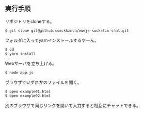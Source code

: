 ## 実行手順

リポジトリをcloneする。

```
$ git clone git@github.com:kkznch/vuejs-socketio-chat.git
```

フォルダに入ってyarnインストールするやーん。

```
$ cd
$ yarn install
```

Webサーバを立ち上げる。

```
$ node app.js
```

ブラウザでいずれかのファイルを開く。

```
$ open example01.html
$ open example02.html
```

別のブラウザで同じリンクを開いて入力すると相互にチャットできる。
